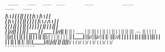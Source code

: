 
                                                                                            
     _____    ____   ____  ____         ____             _____          ____    ____        
 ___|\    \  |    | |    ||    |       |    |        ___|\    \    ____|\   \  |    |       
|    |\    \ |    | |    ||    |       |    |       |    |\    \  /    /\    \ |    |       
|    | |    ||    | |    ||    |       |    |       |    | |    ||    |  |    ||    |       
|    |/____/||    | |    ||    |  ____ |    |  ____ |    |/____/||    |__|    ||    |  ____ 
|    ||    |||    | |    ||    | |    ||    | |    ||    ||    |||    .--.    ||    | |    |
|    ||____|/|    | |    ||    | |    ||    | |    ||    ||____|/|    |  |    ||    | |    |
|____|       |\___\_|____||____|/____/||____|/____/||____|       |____|  |____||____|/____/|
|    |       | |    |    ||    |     |||    |     |||    |       |    |  |    ||    |     ||
|____|        \|____|____||____|_____|/|____|_____|/|____|       |____|  |____||____|_____|/
  \(             \(   )/    \(    )/     \(    )/     \(           \(      )/    \(    )/   
   '              '   '      '    '       '    '       '            '      '      '    '    
                                                                                            
